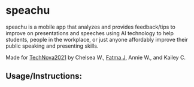# speachu
speachu is a mobile app that analyzes and provides feedback/tips to improve on presentations and speeches using AI technology to help students, people in the workplace, or just anyone affordably improve their public speaking and presenting skills.

Made for [TechNova2021](https://technova2021.devpost.com/) by Chelsea W., [Fatma J](https://github.com/geckobia), Annie W., and Kailey C.

## Usage/Instructions:
